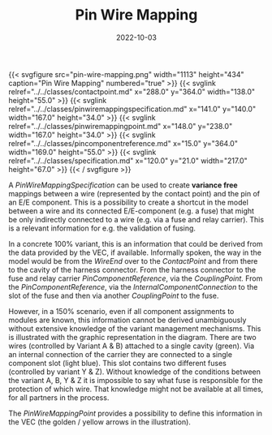 ﻿---
title: Pin Wire Mapping
toc: false
type: specs
layout: diagram
date: "2022-10-03"
draft: false
specification: VEC
version: 2.0.1
documentType: "Recommendation"
elementType: Diagram
classes:
  - ContactPoint
  - PinWireMappingSpecification
  - PinWireMappingPoint
  - PinComponentReference
  - Specification
menu:
  VEC-2.0.1:    
    parent: connectivity
    identifier: connectivity/pin-wire-mapping
    weight: 1010011 

# Prev/next pager order (if `docs_section_pager` enabled in `params.toml`)
weight: 1010011
---
{{< svgfigure src="pin-wire-mapping.png" width="1113" height="434" caption="Pin Wire Mapping" numbered="true" >}}
  {{< svglink relref="../../classes/contactpoint.md" x="288.0" y="364.0" width="138.0" height="55.0" >}}
  {{< svglink relref="../../classes/pinwiremappingspecification.md" x="141.0" y="140.0" width="167.0" height="34.0" >}}
  {{< svglink relref="../../classes/pinwiremappingpoint.md" x="148.0" y="238.0" width="167.0" height="34.0" >}}
  {{< svglink relref="../../classes/pincomponentreference.md" x="15.0" y="364.0" width="169.0" height="55.0" >}}
  {{< svglink relref="../../classes/specification.md" x="120.0" y="21.0" width="217.0" height="67.0" >}}
{{< / svgfigure >}}
<p> A <i>PinWireMappingSpecification</i> can be used to create <b>variance free </b>mappings between a wire (represented by the contact point) and the pin of an E/E component. This is a possibility to create a shortcut in the model between a wire and its connected E/E-component (e.g. a fuse) that might be only indirectly connected to a wire (e.g. via a fuse and relay carrier). This is a relevant information for e.g. the validation of fusing.      </p>      <p> In a concrete 100%&#160;variant, this is an information that could be derived from the data provided by the VEC, if available. Informally spoken, the way in the model would be from the <i>WireEnd</i> over to the <i>ContactPoint</i> and from there to the cavity of the harness connector. From the harness connector to the fuse and relay carrier <i>PinComponentReference</i>, via the <i>CouplingPoint.</i> From the <i>PinComponentReference</i>, via the <i>InternalComponentConnection</i> to the slot of the fuse and then via another <i>CouplingPoint</i> to the fuse.      </p>      <p> However, in a 150% scenario, even if all component assignments to modules are known, this information cannot be derived unambiguously without extensive knowledge of the variant management mechanisms. This is illustrated with the graphic representation in the diagram. There are two wires (controlled by Variant A &amp;&#160;B) attached to a single cavity&#160;(green). Via an internal connection of the carrier they are connected to a single component slot (light blue). This slot contains two different fuses (controlled by variant Y &amp;&#160;Z). Without knowledge of the conditions between the variant A, B, Y &amp;&#160;Z it is impossible to say what fuse is responsible for the protection of which wire. That knowledge might not be available at all times, for all partners in the process.      </p>      <p> The <i>PinWireMappingPoint </i>provides a possibility to define this information in the VEC (the golden /&#160;yellow arrows in the illustration).      </p>